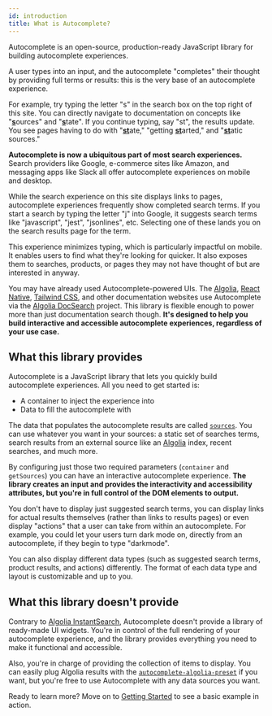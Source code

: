```yaml
---
id: introduction
title: What is Autocomplete?
---
```


Autocomplete is an open-source, production-ready JavaScript library for building autocomplete experiences.

A user types into an input, and the autocomplete "completes" their thought by providing full terms or results: this is the very base of an autocomplete experience.

For example, try typing the letter "s" in the search box on the top right of this site. You can directly navigate to documentation on concepts like "<strong><u>s</u></strong>ources" and "<strong><u>s</u></strong>tate". If you continue typing, say "st", the results update. You see pages having to do with "<strong><u>st</u></strong>ate," "getting <strong><u>st</u></strong>arted," and "<strong><u>st</u></strong>atic sources."

**Autocomplete is now a ubiquitous part of most search experiences.** Search providers like Google, e-commerce sites like Amazon, and messaging apps like Slack all offer autocomplete experiences on mobile and desktop.

While the search experience on this site displays links to pages, autocomplete experiences frequently show completed search terms. If you start a search by typing the letter "j" into Google, it suggests search terms like "javascript", "jest", "jsonlines", etc. Selecting one of these lands you on the search results page for the term.

This experience minimizes typing, which is particularly impactful on mobile. It enables users to find what they're looking for quicker. It also exposes them to searches, products, or pages they may not have thought of but are interested in anyway.

You may have already used Autocomplete-powered UIs. The [Algolia](https://www.algolia.com/doc/), [React Native](https://reactnative.dev/), [Tailwind CSS](https://tailwindcss.com/docs), and other documentation websites use Autocomplete via the [Algolia DocSearch](https://docsearch.algolia.com/) project. This library is flexible enough to power more than just documentation search though. **It's designed to help you build interactive and accessible autocomplete experiences, regardless of your use case.**

## What this library provides

Autocomplete is a JavaScript library that lets you quickly build autocomplete experiences. All you need to get started is:
- A container to inject the experience into
- Data to fill the autocomplete with

The data that populates the autocomplete results are called [`sources`](/docs/sources). You can use whatever you want in your sources: a static set of searches terms, search results from an external source like an [Algolia](https://www.algolia.com/doc/guides/getting-started/what-is-algolia/) index, recent searches, and much more.

By configuring just those two required parameters (`container` and `getSources`) you can have an interactive autocomplete experience. **The library creates an input and provides the interactivity and accessibility attributes, but you're in full control of the DOM elements to output.**

You don't have to display just suggested search terms, you can display links for actual results themselves (rather than links to results pages) or even display "actions" that a user can take from within an autocomplete. For example, you could let your users turn dark mode on, directly from an autocomplete, if they begin to type "darkmode".

You can also display different data types (such as suggested search terms, product results, and actions) differently. The format of each data type and layout is customizable and up to you.

## What this library doesn't provide

Contrary to [Algolia InstantSearch](https://www.algolia.com/doc/guides/building-search-ui/what-is-instantsearch/js/), Autocomplete doesn't provide a library of ready-made UI widgets. You're in control of the full rendering of your autocomplete experience, and the library provides everything you need to make it functional and accessible.

Also, you're in charge of providing the collection of items to display. You can easily plug Algolia results with the [`autocomplete-algolia-preset`](getAlgoliaHits) if you want, but you're free to use Autocomplete with any data sources you want.

Ready to learn more? Move on to [Getting Started](/docs/getting-started) to see a basic example in action.
